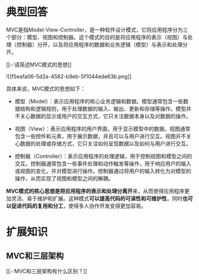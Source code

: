 # 典型回答


MVC是指Model-View-Controller，是一种软件设计模式，它将应用程序分为三个部分：模型、视图和控制器。这个模式的目的是将应用程序的表示（视图）与处理（控制器）分开，以及将应用程序的数据和业务逻辑（模型）与表示和处理分开。



[[✅请简述MVC模式的思想]]



![[f5eafa06-5d2a-4582-b9eb-5f1044ede63b.png]]



具体来说，MVC模式的思想如下：

+ 模型（Model）：表示应用程序的核心业务逻辑和数据。模型通常包含一些数据结构和逻辑规则，用于处理数据的输入、输出、更新和存储等操作。模型并不关心数据的显示或用户的交互方式，它只关注数据本身以及对数据的操作。



+ 视图（View）：表示应用程序的用户界面，用于显示模型中的数据。视图通常包含一些控件和元素，用于展示数据，并且可以与用户进行交互。视图并不关心数据的处理或存储方式，它只关注如何呈现数据以及如何与用户进行交互。



+ 控制器（Controller）：表示应用程序的处理逻辑，用于控制视图和模型之间的交互。控制器通常包含一些事件处理和动作触发等操作，用于响应用户的输入或视图的变化，并对模型进行操作。控制器通过将用户的输入转化为对模型的操作，从而实现了视图和模型之间的解耦。



**MVC模式的核心思想是将应用程序的表示和处理分离开**来，从而使得应用程序更加灵活、易于维护和扩展。这种模式**可以提高代码的可读性和可维护性**，同时**也可以促进代码的复用和分工**，使得多人协作开发变得更加容易。



# 扩展知识


## MVC和三层架构
[[✅MVC和三层架构有什么区别？]]

